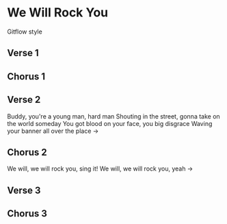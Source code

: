 # We Will Rock You
Gitflow style

## Verse 1

## Chorus 1

## Verse 2

Buddy, you're a young man, hard man
Shouting in the street, gonna take on the world someday
You got blood on your face, you big disgrace
Waving your banner all over the place
->
## Chorus 2

We will, we will rock you, sing it!
We will, we will rock you, yeah
->
## Verse 3

## Chorus 3
